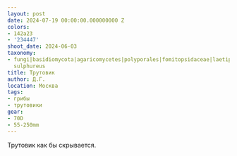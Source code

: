 ```yaml
---
layout: post
date: 2024-07-19 00:00:00.000000000 Z
colors:
- 142a23
- '234447'
shoot_date: 2024-06-03
taxonomy:
- fungi|basidiomycota|agaricomycetes|polyporales|fomitopsidaceae|laetiporus|laetiporus
  sulphureus
title: Трутовик
author: Д.Г.
location: Москва
tags:
- грибы
- трутовики
gear:
- 70D
- 55-250mm
---
```

Трутовик как бы скрывается.

